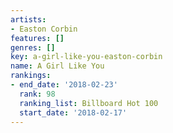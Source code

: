 ```yaml
---
artists:
- Easton Corbin
features: []
genres: []
key: a-girl-like-you-easton-corbin
name: A Girl Like You
rankings:
- end_date: '2018-02-23'
  rank: 98
  ranking_list: Billboard Hot 100
  start_date: '2018-02-17'
---
```


